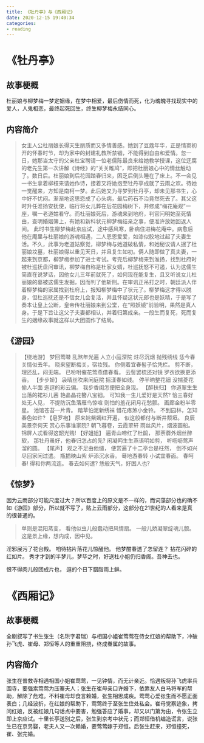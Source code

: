 ```yaml
---
title: 《牡丹亭》与《西厢记》
date: 2020-12-15 19:40:34
categories: 
- reading
---
```


# 《牡丹亭》

## 故事梗概

杜丽娘与柳梦梅一梦定姻缘，在梦中相爱，最后伤情而死，化为魂魄寻找现实中的爱人，人鬼相恋，最终起死回生，终生柳梦梅永结同心。

## 内容简介

>女主人公杜丽娘长得天生丽质而又多情善感。她到了豆蔻年华，正是情窦初开的怀春时节，却为家中的封建礼教所禁锢，不能得到自由和爱情。忽一日，她那当太守的父亲杜宝聘请一位老儒陈最良来给她教学授课，这位迂腐的老先生第一次讲解《诗经》的“关关雎鸠”，即把杜丽娘心中的情丝触动了。数日后。杜丽娘到后花园踏春归来，困乏后倒头睡在了床上。不一会见一书生拿着柳枝来请她作诗，接着又将她抱至牡丹亭成就了云雨之欢。待她一觉醒来，方知是南柯一梦。此后她又为寻梦到牡丹亭，却未见那书生，心中好不忧闷。渐渐地这思恋成了心头病，最后药石不治竟然死去了。其父这时升任淮扬安抚使，临行将女儿葬在后花园梅树下，并修成“梅花庵观”一座，嘱一老道姑看守。而杜丽娘死后，游魂来到地府，判官问明她至死情由，查明婚姻簿上，有她和新科状元柳梦梅结亲之事，便准许放她回返人间。
此时书生柳梦梅赴京应试，途中感风寒，卧病住进梅花庵中。病愈后他在庵里与杜丽娘的游魂相遇，二人恩恩爱爱，如漆似胶地过起了夫妻生活。不久，此事为老道姑察觉，柳梦梅与她道破私情，和她秘议请人掘了杜丽娘坟墓，杜丽娘得以重见天日，并且复生如初。俩人随即做了真夫妻，一起来到京都，柳梦梅参加了进士考试。考完后柳梦梅来到淮扬，找到杜府时被杜巡抚盘问审讯，柳梦梅自称是杜家女婿，杜巡抚怒不可遏，认为这儒生简直在说梦话，因他女儿三年前就死了，如何现在能复生，且又听说女儿杜丽娘的墓被这儒生发掘，因而判了他斩刑。在审讯正吊打之时，朝廷派人伴着柳梦梅的家属找到杜府上，报知柳梦梅中了状元了。柳梦梅这才得以脱身，但杜巡抚还是不信女儿会复活，并且怀疑这状元郎也是妖精，于是写了奏本让皇上公断，皇帝传杜丽娘来到公堂，在“照妖镜”前验明，果然是真人身。于是下旨让这父子夫妻都相认，并着归第成亲。一段生而复死，死而复生的姻缘故事就这样以大团圆作了结局。

## 《游园》

>【绕地游】
梦回莺啭
乱煞年光遍
人立小庭深院
炷尽沉烟
抛残绣线
恁今春关情似去年。
晓来望断梅关，宿妆残。
你侧着宜春髻子恰凭栏。
剪不断，理还乱，闷无端。
已吩咐催花莺燕借春看。
云髻罢梳还对镜
罗衣欲换更添香。
【步步娇】
袅晴丝吹来闲庭院
摇漾春如线。
停半晌整花钿
没揣菱花偷人半面
迤逗的彩云偏。
我步香闺怎便把全身现。
【醉扶归】
你道翠生生出落的裙衫儿茜
艳晶晶花簪八宝钿。
可知我一生儿爱好是天然?
恰三春好处无人见，
不提防沉鱼落雁鸟惊喧
则怕的羞花闭月花愁颤。
画廊金粉半零星。
池馆苍苔一片青。
踏草怕泥新绣袜
惜花疼煞小金铃。
不到园林，怎知春色如许?
【皂罗袍】
原来姹紫嫣红开遍，
似这般都付与断井颓垣。
良辰美景奈何天
赏心乐事谁家院?
朝飞暮卷，云霞翠轩
雨丝风片，烟波画船。
锦屏人忒看得这韶光贱!
【好姐姐】
遍青山啼红了杜鹃，
那荼蘼外烟丝醉软，
那牡丹虽好，他春归怎占的先?
闲凝眄生生燕语明如剪，
听呖呖莺声溜的圆。
【尾声】
观之不足由他缱，
便赏遍了十二亭台是枉然，
倒不如兴尽回家闲过遣。
瓶插映山紫
炉添沉水香。
蓦地游春转
小试宜春面。
春呵春! 得和你两流连。
春去如何遣?
恁般天气，好困人也?

## 《惊梦》

因为云雨部分可能尺度过大？所以百度上的原文是不一样的，而词藻部分也的确不如《游园》部分，所以就不写了，贴上云雨部分，这部分在21世纪的人看来是真的很普通的。

>单则是混阳蒸变，
看他似虫儿般蠢动把风情扇。
一般儿娇凝翠绽魂儿颤。
这是景上缘，想内成，因中见。

淫邪展污了花台殿。
咱待拈片落花儿惊醒他。
他梦酣春透了怎留连？
拈花闪碎的红如片。
秀才才到的半梦儿，梦毕之时，好送杜小姐仍归香阁。吾神去也。

恨不得肉儿般团成片也，
逗的个日下胭脂雨上鲜。

# 《西厢记》

## 故事梗概

全剧叙写了书生张生（名珙字君瑞）与相国小姐崔莺莺在侍女红娘的帮助下，冲破孙飞虎、崔母、郑恒等人的重重阻挠，终成眷属的故事。

## 内容简介

张生在普救寺相遇相国小姐崔莺莺，一见钟情，而无计亲近。恰遇叛将孙飞虎率兵围寺，要强索莺莺为压寨夫人；张生在崔母亲口许婚下，依靠友人白马将军的帮助，解除了危难。不料崔母却食言赖婚，张生相思成疾。莺莺心爱张生而不愿正面表白；几经波折，在红娘的帮助下，莺莺终于至张生住处私会。崔母觉察迹象，拷问红娘，反被红娘几句话点中要害，勉强答应了婚事，却又以门第为由，令张生立即上京应试。十里长亭送别之后，张生到京考中状元；而郑恒借机编造谎言，说张生已在京另娶，老夫人又一次赖婚，要莺莺嫁于郑恒。后张生赶来，郑恒撞死，崔、张完婚。